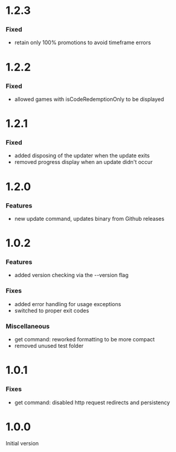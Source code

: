 

# 1.2.3

### Fixed
- retain only 100% promotions to avoid timeframe errors

# 1.2.2

### Fixed
- allowed games with isCodeRedemptionOnly to be displayed

# 1.2.1

### Fixed
- added disposing of the updater when the update exits
- removed progress display when an update didn't occur

# 1.2.0

### Features
- new update command, updates binary from Github releases


# 1.0.2

### Features
- added version checking via the --version flag

### Fixes
- added error handling for usage exceptions
- switched to proper exit codes

### Miscellaneous
- get command: reworked formatting to be more compact
- removed unused test folder


# 1.0.1

### Fixes
- get command: disabled http request redirects and persistency


# 1.0.0

Initial version
